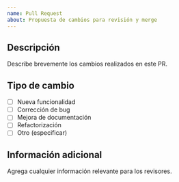 ```yaml
---
name: Pull Request
about: Propuesta de cambios para revisión y merge
---
```


## Descripción

Describe brevemente los cambios realizados en este PR.

## Tipo de cambio

- [ ] Nueva funcionalidad
- [ ] Corrección de bug
- [ ] Mejora de documentación
- [ ] Refactorización
- [ ] Otro (especificar)

## Información adicional

Agrega cualquier información relevante para los revisores.
